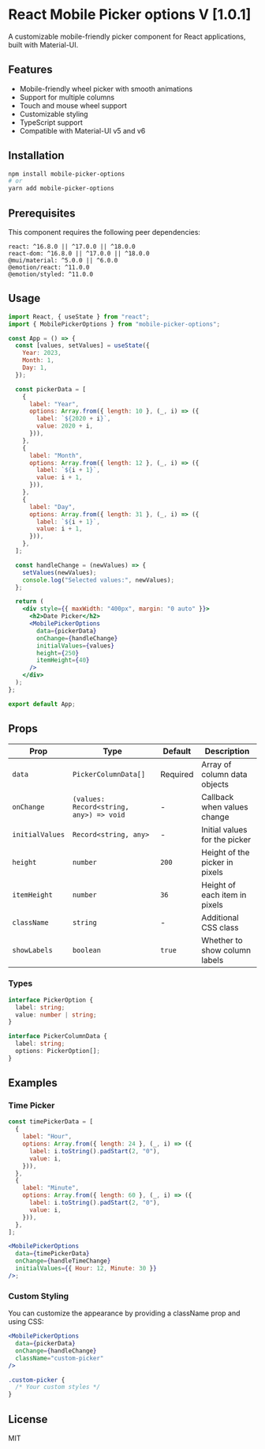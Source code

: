 # React Mobile Picker options V [1.0.1]

A customizable mobile-friendly picker component for React applications, built with Material-UI.

## Features

- Mobile-friendly wheel picker with smooth animations
- Support for multiple columns
- Touch and mouse wheel support
- Customizable styling
- TypeScript support
- Compatible with Material-UI v5 and v6

## Installation

```bash
npm install mobile-picker-options
# or
yarn add mobile-picker-options
```

## Prerequisites

This component requires the following peer dependencies:

```
react: ^16.8.0 || ^17.0.0 || ^18.0.0
react-dom: ^16.8.0 || ^17.0.0 || ^18.0.0
@mui/material: ^5.0.0 || ^6.0.0
@emotion/react: ^11.0.0
@emotion/styled: ^11.0.0
```

## Usage

```jsx
import React, { useState } from "react";
import { MobilePickerOptions } from "mobile-picker-options";

const App = () => {
  const [values, setValues] = useState({
    Year: 2023,
    Month: 1,
    Day: 1,
  });

  const pickerData = [
    {
      label: "Year",
      options: Array.from({ length: 10 }, (_, i) => ({
        label: `${2020 + i}`,
        value: 2020 + i,
      })),
    },
    {
      label: "Month",
      options: Array.from({ length: 12 }, (_, i) => ({
        label: `${i + 1}`,
        value: i + 1,
      })),
    },
    {
      label: "Day",
      options: Array.from({ length: 31 }, (_, i) => ({
        label: `${i + 1}`,
        value: i + 1,
      })),
    },
  ];

  const handleChange = (newValues) => {
    setValues(newValues);
    console.log("Selected values:", newValues);
  };

  return (
    <div style={{ maxWidth: "400px", margin: "0 auto" }}>
      <h2>Date Picker</h2>
      <MobilePickerOptions
        data={pickerData}
        onChange={handleChange}
        initialValues={values}
        height={250}
        itemHeight={40}
      />
    </div>
  );
};

export default App;
```

## Props

| Prop            | Type                                    | Default  | Description                    |
| --------------- | --------------------------------------- | -------- | ------------------------------ |
| `data`          | `PickerColumnData[]`                    | Required | Array of column data objects   |
| `onChange`      | `(values: Record<string, any>) => void` | -        | Callback when values change    |
| `initialValues` | `Record<string, any>`                   | -        | Initial values for the picker  |
| `height`        | `number`                                | `200`    | Height of the picker in pixels |
| `itemHeight`    | `number`                                | `36`     | Height of each item in pixels  |
| `className`     | `string`                                | -        | Additional CSS class           |
| `showLabels`    | `boolean`                               | `true`   | Whether to show column labels  |

### Types

```typescript
interface PickerOption {
  label: string;
  value: number | string;
}

interface PickerColumnData {
  label: string;
  options: PickerOption[];
}
```

## Examples

### Time Picker

```jsx
const timePickerData = [
  {
    label: "Hour",
    options: Array.from({ length: 24 }, (_, i) => ({
      label: i.toString().padStart(2, "0"),
      value: i,
    })),
  },
  {
    label: "Minute",
    options: Array.from({ length: 60 }, (_, i) => ({
      label: i.toString().padStart(2, "0"),
      value: i,
    })),
  },
];

<MobilePickerOptions
  data={timePickerData}
  onChange={handleTimeChange}
  initialValues={{ Hour: 12, Minute: 30 }}
/>;
```

### Custom Styling

You can customize the appearance by providing a className prop and using CSS:

```jsx
<MobilePickerOptions
  data={pickerData}
  onChange={handleChange}
  className="custom-picker"
/>
```

```css
.custom-picker {
  /* Your custom styles */
}
```

## License

MIT
